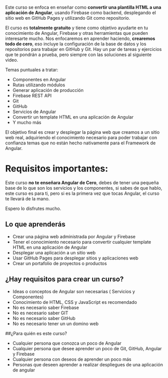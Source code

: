 Este curso se enfoca en enseñar como **convertir una plantilla HTML a una aplicación de Angular**, usando Firebase como backend, desplegando el sitio web en GitHub Pages y utilizando Git como repositorio.

El curso es **totalmente gratuito** y tiene como objetivo ayudarte en tu conocimiento de Angular, Firebase y otras herramientas que pueden interesarte mucho. Nos enfocaremos en aprender haciendo, **crearemos todo de cero**, eso incluye la configuración de la base de datos y los repositorios para trabajar en GitHub y Git. Hay un par de tareas y ejercicios que te pondrán a prueba, pero siempre con las soluciones al siguiente video.

Temas puntuales a tratar:
* Componentes en Angular
* Rutas utilizando módulos
* Generar aplicación de producción
* Firebase REST API
* Git
* GitHub
* Servicios de Angular
* Convertir un template HTML en una aplicación de Angular
* Y mucho más

El objetivo final es crear y desplegar la página web que creamos a un sitio web real, adquiriendo el conocimiento necesario para poder trabajar con confianza temas que no están hecho nativamente para el Framework de Angular.

# Requisitos importantes:

Este curso **no te enseñara Angular de Cero**, debes de tener una pequeña base de lo que son los servicios y los componentes, si sabes de que hablo, este curso es para ti, pero si es la primera vez que tocas Angular, el curso te llevará de la mano.

Espero lo disfrutes mucho.

## Lo que aprenderás
* Crear una página web administrada por Angular y Firebase
* Tener el conocimiento necesario para convertir cualquier template HTML en una aplicación de Angular
* Desplegar una aplicación a un sitio web
* Usar GitHub Pages para desplegar sitios y aplicaciones web
* Crear un portafolio de proyectos o productos

## ¿Hay requisitos para crear un curso?
* Ideas o conceptos de Angular son necesarias ( Servicios y Componentes)
* Conocimiento de HTML, CSS y JavaScript es recomendado
* No es necesario saber Firebase
* No es necesario saber GIT
* No es necesario saber GitHub
* No es necesario tener un un domino web

##¿Para quién es este curso?
* Cualquier persona que conozca un poco de Angular
* Cualquier persona que desee aprender un poco de Git, GitHub, Angular y Firebase
* Cualquier persona con deseos de aprender un poco más
* Personas que deseen aprender a realizar despliegues de una aplicación de angular
